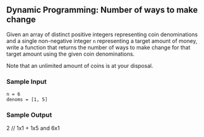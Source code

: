 ## Dynamic Programming: Number of ways to make change

Given an array of distinct positive integers representing coin denominations and a
single non-negative integer `n` representing a target amount of
money, write a function that returns the number of ways to make change for
that target amount using the given coin denominations.

Note that an unlimited amount of coins is at your disposal.

### Sample Input

```
n = 6
denoms = [1, 5]
```

### Sample Output

2 // 1x1 + 1x5 and 6x1